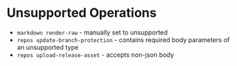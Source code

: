 
# Unsupported Operations

 - `markdown render-raw` - manually set to unsupported
 - `repos update-branch-protection` - contains required body parameters of an unsupported type
 - `repos upload-release-asset` - accepts non-json body
